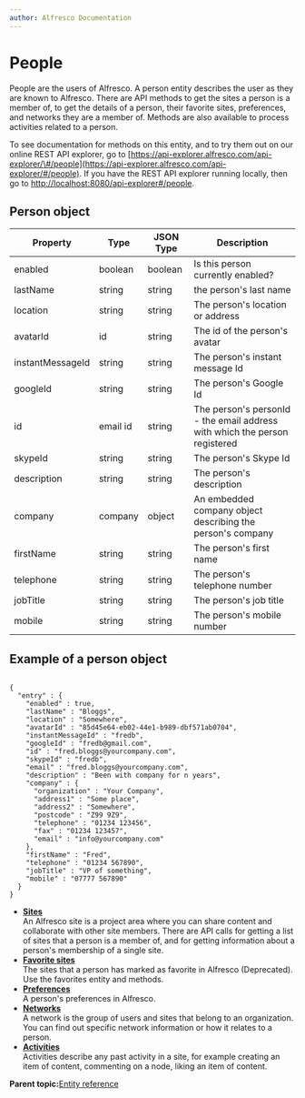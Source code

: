 ```yaml
---
author: Alfresco Documentation
---
```


# People

People are the users of Alfresco. A person entity describes the user as they are known to Alfresco. There are API methods to get the sites a person is a member of, to get the details of a person, their favorite sites, preferences, and networks they are a member of. Methods are also available to process activities related to a person.

To see documentation for methods on this entity, and to try them out on our online REST API explorer, go to [https://api-explorer.alfresco.com/api-explorer/\#/people](https://api-explorer.alfresco.com/api-explorer/#/people). If you have the REST API explorer running locally, then go to [http://localhost:8080/api-explorer\#/people](http://localhost:8080/api-explorer/#/people).

## Person object

|Property|Type|JSON Type|Description|
|--------|----|---------|-----------|
|enabled|boolean|boolean|Is this person currently enabled?|
|lastName|string|string|the person's last name|
|location|string|string|The person's location or address|
|avatarId|id|string|The id of the person's avatar|
|instantMessageId|string|string|The person's instant message Id|
|googleId|string|string|The person's Google Id|
|id|email id|string|The person's personId - the email address with which the person registered|
|skypeId|string|string|The person's Skype Id|
|description|string|string|The person's description|
|company|company|object|An embedded company object describing the person's company|
|firstName|string|string|The person's first name|
|telephone|string|string|The person's telephone number|
|jobTitle|string|string|The person's job title|
|mobile|string|string|The person's mobile number|

## Example of a person object

```

{
  "entry" : {
    "enabled" : true,
    "lastName" : "Bloggs",
    "location" : "Somewhere",
    "avatarId" : "85d45e64-eb02-44e1-b989-dbf571ab0704",
    "instantMessageId" : "fredb",
    "googleId" : "fredb@gmail.com",
    "id" : "fred.bloggs@yourcompany.com",
    "skypeId" : "fredb",
    "email" : "fred.bloggs@yourcompany.com",
    "description" : "Been with company for n years",
    "company" : {
      "organization" : "Your Company",
      "address1" : "Some place",
      "address2" : "Somewhere",
      "postcode" : "Z99 9Z9",
      "telephone" : "01234 123456",
      "fax" : "01234 123457",
      "email" : "info@yourcompany.com"
    },
    "firstName" : "Fred",
    "telephone" : "01234 567890",
    "jobTitle" : "VP of something",
    "mobile" : "07777 567890"
  }
}
```

-   **[Sites](../../../pra/1/concepts/pra-people-sites.md)**  
An Alfresco site is a project area where you can share content and collaborate with other site members. There are API calls for getting a list of sites that a person is a member of, and for getting information about a person's membership of a single site.
-   **[Favorite sites](../../../pra/1/concepts/pra-people-favourite-sites.md)**  
 The sites that a person has marked as favorite in Alfresco \(Deprecated\). Use the favorites entity and methods.
-   **[Preferences](../../../pra/1/concepts/pra-people-preferences.md)**  
 A person's preferences in Alfresco.
-   **[Networks](../../../pra/1/concepts/pra-people-networks.md)**  
 A network is the group of users and sites that belong to an organization. You can find out specific network information or how it relates to a person.
-   **[Activities](../../../pra/1/concepts/pra-people-activities.md)**  
 Activities describe any past activity in a site, for example creating an item of content, commenting on a node, liking an item of content.

**Parent topic:**[Entity reference](../../../pra/1/concepts/pra-resources.md)

